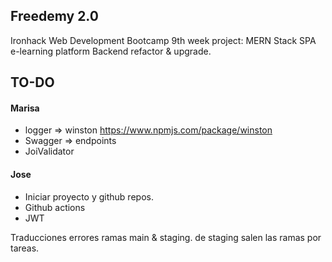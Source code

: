 ## Freedemy 2.0

Ironhack Web Development Bootcamp 9th week project: MERN Stack SPA e-learning platform Backend refactor & upgrade.

## TO-DO

#### Marisa
- logger => winston https://www.npmjs.com/package/winston
- Swagger => endpoints
- JoiValidator

#### Jose
- Iniciar proyecto y github repos.
- Github actions 
- JWT

Traducciones errores
ramas main & staging. de staging salen las ramas por tareas.
